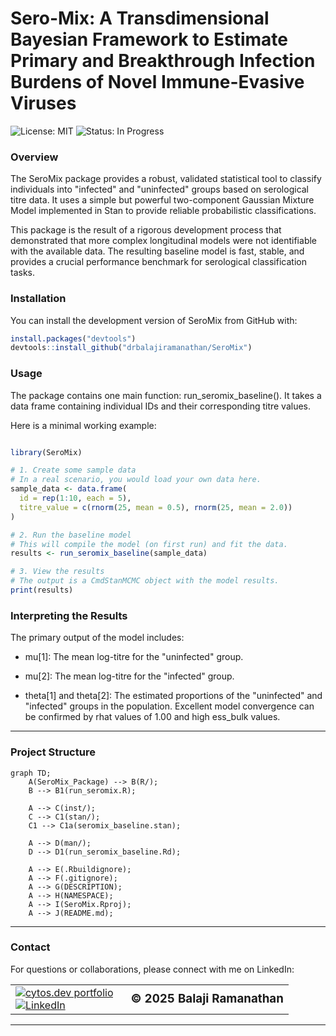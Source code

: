 # Sero-Mix: A Transdimensional Bayesian Framework to Estimate Primary and Breakthrough Infection Burdens of Novel Immune-Evasive Viruses

![License: MIT](https://img.shields.io/badge/License-MIT-yellow.svg)
![Status: In Progress](https://img.shields.io/badge/Status-In%20Progress-blue.svg)

### Overview
The SeroMix package provides a robust, validated statistical tool to classify individuals into "infected" and "uninfected" groups based on serological titre data. It uses a simple but powerful two-component Gaussian Mixture Model implemented in Stan to provide reliable probabilistic classifications.

This package is the result of a rigorous development process that demonstrated that more complex longitudinal models were not identifiable with the available data. The resulting baseline model is fast, stable, and provides a crucial performance benchmark for serological classification tasks.

### Installation
You can install the development version of SeroMix from GitHub with:

```R
install.packages("devtools")
devtools::install_github("drbalajiramanathan/SeroMix")
```

### Usage
The package contains one main function: run_seromix_baseline(). It takes a data frame containing individual IDs and their corresponding titre values.

Here is a minimal working example:

```R

library(SeroMix)

# 1. Create some sample data
# In a real scenario, you would load your own data here.
sample_data <- data.frame(
  id = rep(1:10, each = 5),
  titre_value = c(rnorm(25, mean = 0.5), rnorm(25, mean = 2.0))
)

# 2. Run the baseline model
# This will compile the model (on first run) and fit the data.
results <- run_seromix_baseline(sample_data)

# 3. View the results
# The output is a CmdStanMCMC object with the model results.
print(results)
```

### Interpreting the Results
The primary output of the model includes:

- mu[1]: The mean log-titre for the "uninfected" group.

- mu[2]: The mean log-titre for the "infected" group.

- theta[1] and theta[2]: The estimated proportions of the "uninfected" and "infected" groups in the population.
Excellent model convergence can be confirmed by rhat values of 1.00 and high ess_bulk values.
---

### Project Structure

```mermaid
graph TD;
    A(SeroMix_Package) --> B(R/);
    B --> B1(run_seromix.R);

    A --> C(inst/);
    C --> C1(stan/);
    C1 --> C1a(seromix_baseline.stan);
    
    A --> D(man/);
    D --> D1(run_seromix_baseline.Rd);

    A --> E(.Rbuildignore);
    A --> F(.gitignore);
    A --> G(DESCRIPTION);
    A --> H(NAMESPACE);
    A --> I(SeroMix.Rproj);
    A --> J(README.md);
```
---

### Contact
For questions or collaborations, please connect with me on LinkedIn:

<table border="0" align="center">
<tr>
  <td valign="middle">
    <a href="https://cytos.dev" target="_blank">
      <img src="https://img.shields.io/badge/%3C%2F%3E-cytos.dev-63b6ec?style=for-the-badge" alt="cytos.dev portfolio">
    </a>
    <br>
    <a href="https://www.linkedin.com/in/drbalajiramanathan/" target="_blank">
      <img src="https://img.shields.io/badge/LinkedIn-blue?style=for-the-badge&logo=linkedin" alt="LinkedIn">
    </a>
  </td>
  <td valign="middle" align="left" style="padding-left:20px;">
    <h3 style="margin: 0;">© 2025 Balaji Ramanathan</h3>
  </td>
</tr>
</table>

---

